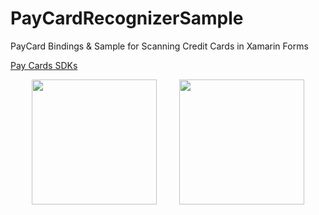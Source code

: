 # PayCardRecognizerSample
PayCard Bindings &amp; Sample for Scanning Credit Cards in Xamarin Forms

[Pay Cards SDKs](https://pay.cards/)

<p align="center">
<img width="200" height:"600" src="iosTest.gif" />
&nbsp;&nbsp;&nbsp;&nbsp;&nbsp;&nbsp;&nbsp;
<img width="200" height:"600" src="androidtest.gif" />
</p>
